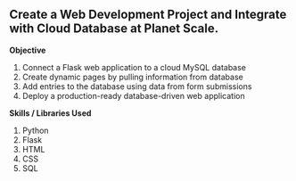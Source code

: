 ## Create a Web Development Project and Integrate with Cloud Database at Planet Scale.
**Objective**

1. Connect a Flask web application to a cloud MySQL database
2. Create dynamic pages by pulling information from database
3. Add entries to the database using data from form submissions
4. Deploy a production-ready database-driven web application

**Skills / Libraries Used**

1. Python
2. Flask
3. HTML
4. CSS
5. SQL
